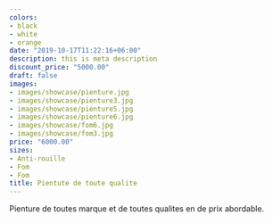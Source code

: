 ```yaml
---
colors:
- black
- white
- orange
date: "2019-10-17T11:22:16+06:00"
description: this is meta description
discount_price: "5000.00"
draft: false
images:
- images/showcase/pienture.jpg
- images/showcase/pienture3.jpg
- images/showcase/pienture5.jpg
- images/showcase/pienture6.jpg
- images/showcase/fom6.jpg
- images/showcase/fom3.jpg
price: "6000.00"
sizes:
- Anti-rouille
- Fom
- Fom
title: Pientute de toute qualite
---
```


Pienture de toutes marque et de toutes qualites en de prix abordable.
